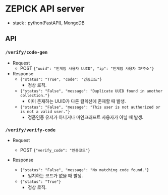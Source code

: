 # ZEPICK API server

- stack : python(FastAPI), MongoDB

## API

### `/verify/code-gen`

- Request
  - POST `{"uuid": "인게임 사용자 UUID", "ip": "인게임 사용자 IP주소"}`
- Response
  - `{"status": "True", "code": "인증코드"}`
    - 정상 로직.
  - `{"status": "False", "message": "Duplicate UUID found in another collection."}`
    - 이미 존재하는 UUID가 다른 컬렉션에 존재할 때 발생.
  - `{"status": "False", "message": "This user is not authorized or is not a valid user."}`
    - 정품인증 유저가 아니거나 마인크래프트 사용자가 아닐 때 발생.

### `/verify/verify-code`

- Request

  - POST `{"verify_code": "인증코드"}`

- Response
  - `{"status": "False", "message": "No matching code found."}`
    - 일치하는 코드가 없을 때 발생.
  - `{"status": "True"}`
    - 정상 로직.
